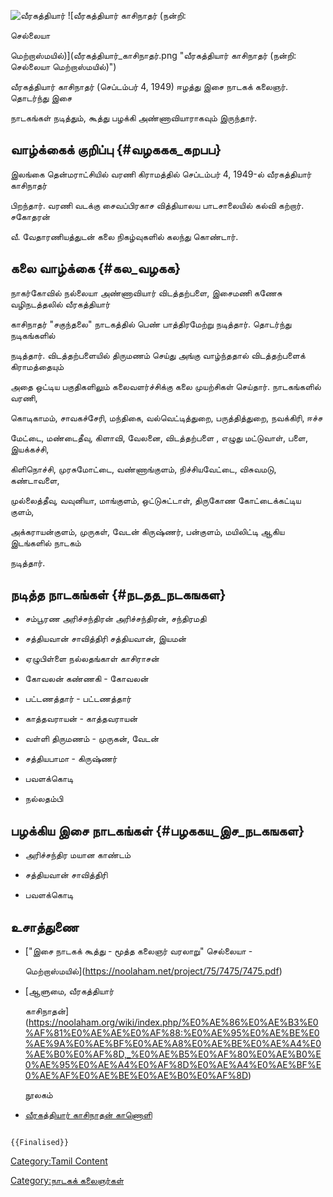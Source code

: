 ![வீரகத்தியார்](வீரகத்தியார்.png "வீரகத்தியார்") ![வீரகத்தியார் காசிநாதர் (நன்றி:
செல்லையா
மெற்றாஸ்மயில்)](வீரகத்தியார்_காசிநாதர்.png "வீரகத்தியார் காசிநாதர் (நன்றி: செல்லையா மெற்றாஸ்மயில்)")
வீரகத்தியார் காசிநாதர் (செப்டம்பர் 4, 1949) ஈழத்து இசை நாடகக் கலைஞர். தொடர்ந்து இசை
நாடகங்கள் நடித்தும், கூத்து பழக்கி அண்ணாவியாராகவும் இருந்தார்.

## வாழ்க்கைக் குறிப்பு {#வழககக_கறபப}

இலங்கை தென்மராட்சியில் வரணி கிராமத்தில் செப்டம்பர் 4, 1949-ல் வீரகத்தியார் காசிநாதர்
பிறந்தார். வரணி வடக்கு சைவப்பிரகாச வித்தியாலய பாடசாலையில் கல்வி கற்றார். சகோதரன்
வீ. வேதாரணியத்துடன் கலை நிகழ்வுகளில் கலந்து கொண்டார்.

## கலை வாழ்க்கை {#கல_வழகக}

நாகர்கோவில் நல்லையா அண்ணாவியார் விடத்தற்பளை, இசைமணி கணேசு வழிநடத்தலில் வீரகத்தியார்
காசிநாதர் \"சகுந்தலை\" நாடகத்தில் பெண் பாத்திரமேற்று நடித்தார். தொடர்ந்து நடிகங்களில்
நடித்தார். விடத்தற்பளையில் திருமணம் செய்து அங்கு வாழ்ந்ததால் விடத்தற்பளைக் கிராமத்தையும்
அதை ஒட்டிய பகுதிகளிலும் கலைவளர்ச்சிக்கு கலை முயற்சிகள் செய்தார். நாடகங்களில் வரணி,
கொடிகாமம், சாவகச்சேரி, மந்திகை, வல்வெட்டித்துறை, பருத்தித்துறை, நவக்கிரி, ஈச்ச
மேட்டை, மண்டைதீவு, கிளாவி, வேலனை, விடத்தற்பளை , எழுது மட்டுவாள், பளை, இயக்கச்சி,
கிளிநொச்சி, முரசுமோட்டை, வண்ணாங்குளம், நிச்சியவேட்டை, விசுவமடு, கண்டாவளை,
முல்லைத்தீவு, வவுனியா, மாங்குளம், ஒட்டுசுட்டாள், திருகோண கோட்டைக்கட்டிய குளம்,
அக்கராயன்குளம், முருகள், வேடன் கிருஷ்ணர், பன்குளம், மயிலிட்டி ஆகிய இடங்களில் நாடகம்
நடித்தார்.

## நடித்த நாடகங்கள் {#நடதத_நடகஙகள}

-   சம்பூரண அரிச்சந்திரன் அரிச்சந்திரன், சந்திரமதி
-   சத்தியவான் சாவித்திரி சத்தியவான், இயமன்
-   ஏழுபிள்ளை நல்லதங்காள் காசிராசன்
-   கோவலன் கண்ணகி - கோவலன்
-   பட்டணத்தார் - பட்டணத்தார்
-   காத்தவராயன் - காத்தவராயன்
-   வள்ளி திருமணம் - முருகன், வேடன்
-   சத்தியபாமா - கிருஷ்ணர்
-   பவளக்கொடி
-   நல்லதம்பி

## பழக்கிய இசை நாடகங்கள் {#பழககய_இச_நடகஙகள}

-   அரிச்சந்திர மயான காண்டம்
-   சத்தியவான் சாவித்திரி
-   பவளக்கொடி

## உசாத்துணை

-   [\"இசை நாடகக் கூத்து - மூத்த கலைஞர் வரலாறு\" செல்லையா -
    மெற்றாஸ்மயில்](https://noolaham.net/project/75/7475/7475.pdf)
-   [ஆளுமை, வீரகத்தியார்
    காசிநாதன்](https://noolaham.org/wiki/index.php/%E0%AE%86%E0%AE%B3%E0%AF%81%E0%AE%AE%E0%AF%88:%E0%AE%95%E0%AE%BE%E0%AE%9A%E0%AE%BF%E0%AE%A8%E0%AE%BE%E0%AE%A4%E0%AE%B0%E0%AF%8D,_%E0%AE%B5%E0%AF%80%E0%AE%B0%E0%AE%95%E0%AE%A4%E0%AF%8D%E0%AE%A4%E0%AE%BF%E0%AE%AF%E0%AE%BE%E0%AE%B0%E0%AF%8D)
    நூலகம்
-   [வீரகத்தியார் காசிநாதன் காணொளி](https://youtu.be/rP43_Y24YWE)

```{=mediawiki}
{{Finalised}}
```
[Category:Tamil Content](Category:Tamil_Content "wikilink")
[Category:நாடகக் கலைஞர்கள்](Category:நாடகக்_கலைஞர்கள் "wikilink")
